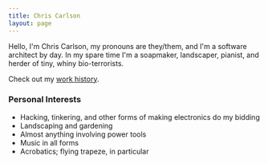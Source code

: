 ```yaml
---
title: Chris Carlson
layout: page
---
```


<article class="post h-entry" itemscope itemtype="https://schema.org/Person">
  <section>
    <p>
      Hello, I'm <span itemprop="name">Chris Carlson</span>, my pronouns are they/them, and I'm a <span itemprop="jobTitle">software architect</span> by day. In my spare time I'm a soapmaker, landscaper, pianist, and herder of tiny, whiny bio-terrorists.   
    </p>
    <p>
      Check out my <a href="/work-history/">work history</a>.
    </p>
    <span itemprop="gender" hidden="true" aria-hidden="true">non-binary</span>
  </section>
  <section>
    <h3>Personal Interests</h3>
    <p>
      <ul>
        <li>Hacking, tinkering, and other forms of making electronics do my bidding</li>
        <li>Landscaping and gardening</li>
        <li>Almost anything involving power tools</li>
        <li>Music in all forms</li>
        <li>Acrobatics; flying trapeze, in particular</li>
      </ul>
    </p>
  </section>
</article>